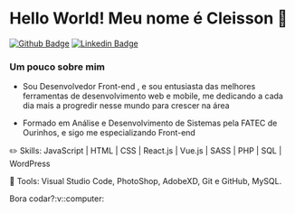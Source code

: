 # Hello World! Meu nome é Cleisson 👋
[![Github Badge](https://img.shields.io/badge/-Github-000?style=flat-square&logo=Github&logoColor=white&link=https://github.com/CleissonV)](https://github.com/CleissonV)
[![Linkedin Badge](https://img.shields.io/badge/-LinkedIn-blue?style=flat-square&logo=Linkedin&logoColor=white&link=https://www.linkedin.com/in/cleisson-vilela-a695381b2/)](https://www.linkedin.com/in/cleisson-vilela-a695381b2/)

### Um pouco sobre mim
<ul>
<li> <p> Sou Desenvolvedor Front-end , e sou entusiasta das melhores ferramentas de desenvolvimento web e mobile, me dedicando a cada dia mais a progredir nesse mundo para crescer na área</p></li>
<li><p>Formado em  Análise e Desenvolvimento de Sistemas pela FATEC de Ourinhos, e sigo me especializando Front-end</p></li>
  </ul>

:pencil2: Skills: JavaScript | HTML | CSS | React.js | Vue.js | SASS | PHP | SQL | WordPress

💼 Tools: Visual Studio Code, PhotoShop, AdobeXD, Git e GitHub, MySQL.

 <p> Bora codar?:v::computer:</p> 
